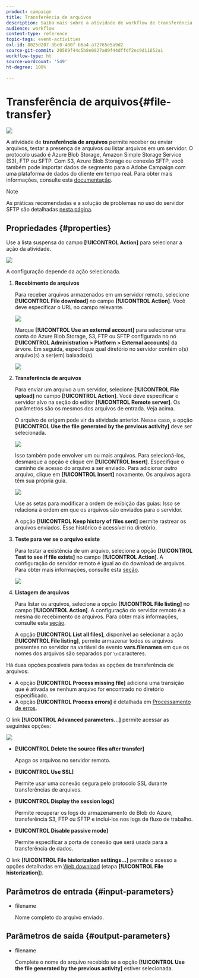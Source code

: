 ```yaml
---
product: campaign
title: Transferência de arquivos
description: Saiba mais sobre a atividade de workflow de transferência de arquivos
audience: workflow
content-type: reference
topic-tags: event-activities
exl-id: 8025d207-3bc0-400f-b6a4-a72765e5a9d2
source-git-commit: 20509f44c5b8e0827a09f44dffdf2ec9d11652a1
workflow-type: ht
source-wordcount: '549'
ht-degree: 100%

---
```


# Transferência de arquivos{#file-transfer}

![](../../assets/common.svg)

A atividade de **transferência de arquivos** permite receber ou enviar arquivos, testar a presença de arquivos ou listar arquivos em um servidor. O protocolo usado é Azure Blob Storage, Amazon Simple Storage Service (S3), FTP ou SFTP.
Com S3, Azure Blob Storage ou conexão SFTP, você também pode importar dados de segmento para o Adobe Campaign com uma plataforma de dados do cliente em tempo real. Para obter mais informações, consulte esta [documentação](https://experienceleague.adobe.com/docs/experience-platform/destinations/catalog/email-marketing/adobe-campaign.html?lang=pt-BR).

>[!NOTE]
>
>As práticas recomendadas e a solução de problemas no uso do servidor SFTP são detalhadas [nesta página](../../platform/using/sftp-server-usage.md).

## Propriedades {#properties}

Use a lista suspensa do campo **[!UICONTROL Action]** para selecionar a ação da atividade.

![](assets/file_transfert_action.png)

A configuração depende da ação selecionada.

1. **Recebimento de arquivos**

   Para receber arquivos armazenados em um servidor remoto, selecione **[!UICONTROL File download]** no campo **[!UICONTROL Action]**. Você deve especificar o URL no campo relevante.

   ![](assets/file_transfert_edit.png)

   Marque **[!UICONTROL Use an external account]** para selecionar uma conta do Azure Blob Storage, S3, FTP ou SFTP configurada no nó **[!UICONTROL Administration > Platform > External accounts]** da árvore. Em seguida, especifique qual diretório no servidor contém o(s) arquivo(s) a ser(em) baixado(s).

   ![](assets/file_transfert_edit_external.png)

1. **Transferência de arquivos**

   Para enviar um arquivo a um servidor, selecione **[!UICONTROL File upload]** no campo **[!UICONTROL Action]**. Você deve especificar o servidor alvo na seção do editor **[!UICONTROL Remote server]**. Os parâmetros são os mesmos dos arquivos de entrada. Veja acima.

   O arquivo de origem pode vir da atividade anterior. Nesse caso, a opção **[!UICONTROL Use the file generated by the previous activity]** deve ser selecionada.

   ![](assets/file_transfert_edit_send.png)

   Isso também pode envolver um ou mais arquivos. Para selecioná-los, desmarque a opção e clique em **[!UICONTROL Insert]**. Especifique o caminho de acesso do arquivo a ser enviado. Para adicionar outro arquivo, clique em **[!UICONTROL Insert]** novamente. Os arquivos agora têm sua própria guia.

   ![](assets/file_transfert_source.png)

   Use as setas para modificar a ordem de exibição das guias: Isso se relaciona à ordem em que os arquivos são enviados para o servidor.

   A opção **[!UICONTROL Keep history of files sent]** permite rastrear os arquivos enviados. Esse histórico é acessível no diretório.

1. **Teste para ver se o arquivo existe**

   Para testar a existência de um arquivo, selecione a opção **[!UICONTROL Test to see if file exists]** no campo **[!UICONTROL Action]**. A configuração do servidor remoto é igual ao do download de arquivos. Para obter mais informações, consulte esta [seção](#properties).

   ![](assets/file_transfert_edit_test.png)

1. **Listagem de arquivos**

   Para listar os arquivos, selecione a opção **[!UICONTROL File listing]** no campo **[!UICONTROL Action]**. A configuração do servidor remoto é a mesma do recebimento de arquivos. Para obter mais informações, consulte esta [seção](#properties).

   A opção **[!UICONTROL List all files]**, disponível ao selecionar a ação **[!UICONTROL File listing]**, permite armazenar todos os arquivos presentes no servidor na variável de evento **vars.filenames** em que os nomes dos arquivos são separados por `\n`caracteres.

Há duas opções possíveis para todas as opções de transferência de arquivos:

* A opção **[!UICONTROL Process missing file]** adiciona uma transição que é ativada se nenhum arquivo for encontrado no diretório especificado.
* A opção **[!UICONTROL Process errors]** é detalhada em [Processamento de erros](monitoring-workflow-execution.md#processing-errors).

O link **[!UICONTROL Advanced parameters...]** permite acessar as seguintes opções:

![](assets/file_transfert_advanced.png)

* **[!UICONTROL Delete the source files after transfer]**

   Apaga os arquivos no servidor remoto.

* **[!UICONTROL Use SSL]**

   Permite usar uma conexão segura pelo protocolo SSL durante transferências de arquivos.

* **[!UICONTROL Display the session logs]**

   Permite recuperar os logs do armazenamento de Blob do Azure, transferência S3, FTP ou SFTP e incluí-los nos logs de fluxo de trabalho.

* **[!UICONTROL Disable passive mode]**

   Permite especificar a porta de conexão que será usada para a transferência de dados.

O link **[!UICONTROL File historization settings...]** permite o acesso a opções detalhadas em [Web download](web-download.md) (etapa **[!UICONTROL File historization]**).

## Parâmetros de entrada {#input-parameters}

* filename

   Nome completo do arquivo enviado.

## Parâmetros de saída {#output-parameters}

* filename

   Complete o nome do arquivo recebido se a opção **[!UICONTROL Use the file generated by the previous activity]** estiver selecionada.
